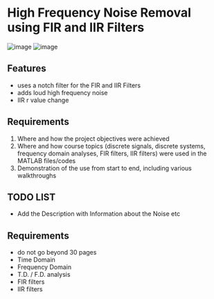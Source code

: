 # High Frequency Noise Removal using FIR and IIR Filters
![image](https://github.com/user-attachments/assets/6bb8965b-8f15-43e2-af0a-33f24e8978c2)
![image](https://github.com/user-attachments/assets/6bed9189-99b3-40dd-8a70-d4b1cda213b5)
## Features
- uses a notch filter for the FIR and IIR Filters
- adds loud high frequency noise
- IIR r value change 
## Requirements
1. Where and how the project objectives were achieved
2. Where and how course topics (discrete signals, discrete systems, frequency domain analyses, FIR filters, IIR filters) were used in the MATLAB files/codes
3. Demonstration of the use from start to end, including various walkthroughs
## TODO LIST
- Add the Description with Information about the Noise etc
## Requirements
- do not go beyond 30 pages
- Time Domain
- Frequency Domain
- T.D. / F.D. analysis
- FIR filters
- IIR filters
